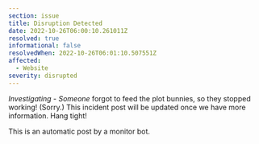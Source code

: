 ```yaml
---
section: issue
title: Disruption Detected
date: 2022-10-26T06:00:10.261011Z
resolved: true
informational: false
resolvedWhen: 2022-10-26T06:01:10.507551Z
affected:
  - Website
severity: disrupted
---
```

*Investigating* - _Someone_ forgot to feed the plot bunnies, so they stopped working! (Sorry.) This incident post will be updated once we have more information. Hang tight!

This is an automatic post by a monitor bot.
        